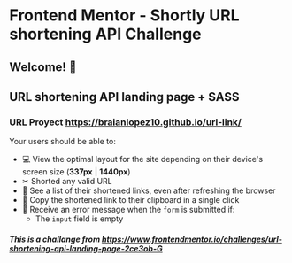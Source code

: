 # Frontend Mentor - Shortly URL shortening API Challenge

## Welcome! 👋

## URL shortening API landing page + SASS

### URL Proyect https://braianlopez10.github.io/url-link/

Your users should be able to:

- 💻 View the optimal layout for the site depending on their device's screen size (**337px** | **1440px**)
- ✂ Shorted any valid URL
- 👀 See a list of their shortened links, even after refreshing the browser
- 📎 Copy the shortened link to their clipboard in a single click
- 🚧 Receive an error message when the `form` is submitted if:
  - The `input` field is empty

##### This is a challange from https://www.frontendmentor.io/challenges/url-shortening-api-landing-page-2ce3ob-G

